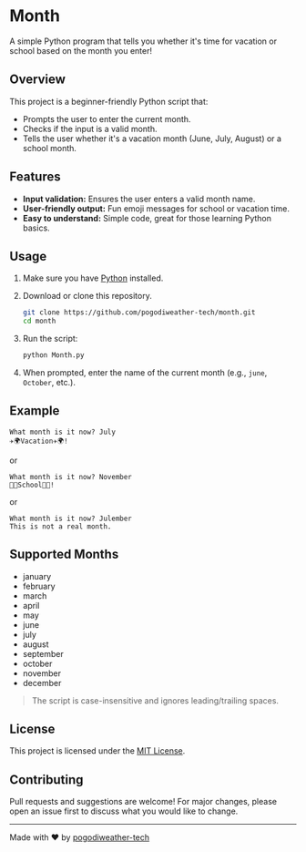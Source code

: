 # Month

A simple Python program that tells you whether it's time for vacation or school based on the month you enter!

## Overview

This project is a beginner-friendly Python script that:
- Prompts the user to enter the current month.
- Checks if the input is a valid month.
- Tells the user whether it's a vacation month (June, July, August) or a school month.

## Features

- **Input validation:** Ensures the user enters a valid month name.
- **User-friendly output:** Fun emoji messages for school or vacation time.
- **Easy to understand:** Simple code, great for those learning Python basics.

## Usage

1. Make sure you have [Python](https://www.python.org/downloads/) installed.
2. Download or clone this repository.

   ```bash
   git clone https://github.com/pogodiweather-tech/month.git
   cd month
   ```

3. Run the script:

   ```bash
   python Month.py
   ```

4. When prompted, enter the name of the current month (e.g., `june`, `October`, etc.).

## Example

```shell
What month is it now? July
✈️🌍Vacation✈️🌍!
```
or
```shell
What month is it now? November
🎒🏫School🎒🏫!
```
or
```shell
What month is it now? Julember
This is not a real month.
```

## Supported Months

- january
- february
- march
- april
- may
- june
- july
- august
- september
- october
- november
- december

> The script is case-insensitive and ignores leading/trailing spaces.

## License

This project is licensed under the [MIT License](LICENSE).

## Contributing

Pull requests and suggestions are welcome! For major changes, please open an issue first to discuss what you would like to change.

---

Made with ❤️ by [pogodiweather-tech](https://github.com/pogodiweather-tech)
